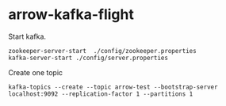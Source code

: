 # arrow-kafka-flight

Start kafka.

```
zookeeper-server-start  ./config/zookeeper.properties
kafka-server-start ./config/server.properties
```

Create one topic

```
kafka-topics --create --topic arrow-test --bootstrap-server localhost:9092 --replication-factor 1 --partitions 1
```
